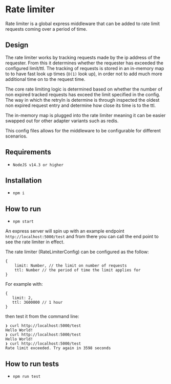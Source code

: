 # Rate limiter

Rate limiter is a global express middleware that can be added to rate limit requests
coming over a period of time.

## Design

The rate limiter works by tracking requests made by the ip address of the requester. From this it determines whether the requester has exceeded the configured limit/ttl. The tracking of requests is stored in an in-memory map to to have fast look up times (`O(1)` look up), in order not to add much more additional time on to the request time.

The core rate limiting logic is determined based on whether the number of non expired tracked requests has exceed the limit specified in the config. The way in which the retryIn is determine is through inspected the oldest non expired request entry and determine how close its time is to the ttl.

The in-memory map is plugged into the rate limiter meaning it can be easier swapped out for other adapter variants such as redis.

This config files allows for the middleware to be configurable for different scenarios.

## Requirements

- `NodeJS v14.3 or higher`

## Installation

- `npm i`

## How to run

- `npm start`

An express server will spin up with an example endpoint `http://localhost:5000/test` and from there you can call the end point to see the rate limiter in effect.

The rate limiter (RateLimiterConfig) can be configured as the follow:

```
{
    limit: Number, // the limit on number of requests
    ttl: Number // the period of time the limit applies for
}
```

For example with:

```
{
   limit: 2,
   ttl: 3600000 // 1 hour
}
```

then test it from the command line:

```
❯ curl http://localhost:5000/test
Hello World!                                                                          ❯ curl http://localhost:5000/test
Hello World!                                                                          ❯ curl http://localhost:5000/test
Rate limit exceeded. Try again in 3598 seconds
```

## How to run tests

- `npm run test`
